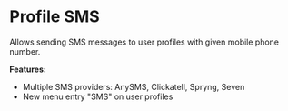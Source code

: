 # Profile SMS

Allows sending SMS messages to user profiles with given mobile phone number.

**Features:**

- Multiple SMS providers: AnySMS, Clickatell, Spryng, Seven
- New menu entry "SMS" on user profiles
